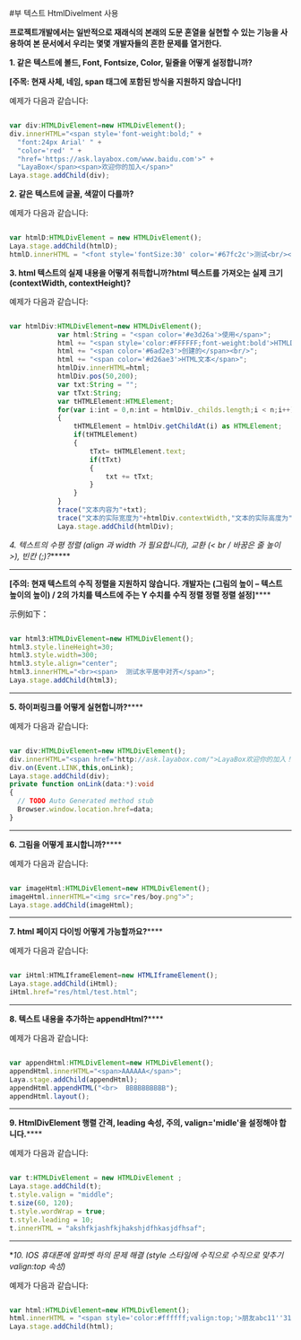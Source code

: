 #부 텍스트 HtmlDivelment 사용

**프로젝트개발에서는 일반적으로 재래식의 본래의 도문 혼열을 실현할 수 있는 기능을 사용하여 본 문서에서 우리는 몇몇 개발자들의 흔한 문제를 열거한다.**

**1. 같은 텍스트에 볼드, Font, Fontsize, Color, 밑줄을 어떻게 설정합니까?**

**[주목: 현재 사체, 네임, span 태그에 포함된 방식을 지원하지 않습니다!]**

예제가 다음과 같습니다:


```typescript

var div:HTMLDivElement=new HTMLDivElement();
div.innerHTML="<span style='font-weight:bold;" +
  "font:24px Arial' " +
  "color='red' " +
  "href='https://ask.layabox.com/www.baidu.com'>" +
  "LayaBox</span><span>欢迎你的加入</span>"
Laya.stage.addChild(div);
```


**2. 같은 텍스트에 글꼴, 색깔이 다를까?**

예제가 다음과 같습니다:


```typescript

var htmlD:HTMLDivElement = new HTMLDivElement();
Laya.stage.addChild(htmlD);
htmlD.innerHTML = "<font style='fontSize:30' color='#67fc2c'>测试<br/></font><font style='fontSize:20'>html组件<br/></font>";
```


**3. html 텍스트의 실제 내용을 어떻게 취득합니까?html 텍스트를 가져오는 실제 크기 (contextWidth, contextHeight)?**

예제가 다음과 같습니다:


```typescript

var htmlDiv:HTMLDivElement=new HTMLDivElement();
			var html:String = "<span color='#e3d26a'>使用</span>";
			html += "<span style='color:#FFFFFF;font-weight:bold'>HTMLDivElement</span>";
			html += "<span color='#6ad2e3'>创建的</span><br/>";
			html += "<span color='#d26ae3'>HTML文本</span>";
			htmlDiv.innerHTML=html;
			htmlDiv.pos(50,200);
			var txt:String = "";
			var tTxt:String;
			var tHTMLElement:HTMLElement;
			for(var i:int = 0,n:int = htmlDiv._childs.length;i < n;i++)
			{
				tHTMLElement = htmlDiv.getChildAt(i) as HTMLElement;
				if(tHTMLElement)
				{
					tTxt= tHTMLElement.text;
					if(tTxt)
					{
						txt += tTxt;
					}
				}
			}
			trace("文本内容为"+txt);
			trace("文本的实际宽度为"+htmlDiv.contextWidth,"文本的实际高度为"+htmlDiv.contextHeight)
			Laya.stage.addChild(htmlDiv);
```


*4. 텍스트의 수평 정렬 (align 과 width 가 필요합니다), 교환 (< br / 바꿈은 줄 높이 >), 빈칸 (;)?******
****
**[주의: 현재 텍스트의 수직 정렬을 지원하지 않습니다. 개발자는 (그림의 높이 – 텍스트 높이의 높이) / 2의 가치를 텍스트에 주는 Y 수치를 수직 정렬 정렬 정렬 설정]******


示例如下：


```typescript

var html3:HTMLDivElement=new HTMLDivElement();
html3.style.lineHeight=30;
html3.style.width=300;
html3.style.align="center";
html3.innerHTML="<br><span>  测试水平居中对齐</span>";
Laya.stage.addChild(html3);
```
****

**5. 하이퍼링크를 어떻게 실현합니까?******

예제가 다음과 같습니다:


```typescript

var div:HTMLDivElement=new HTMLDivElement();
div.innerHTML="<span href="http://ask.layabox.com/">LayaBox欢迎你的加入！</span>";
div.on(Event.LINK,this,onLink);
Laya.stage.addChild(div);
private function onLink(data:*):void
{
  // TODO Auto Generated method stub
  Browser.window.location.href=data;
}
```
****

**6. 그림을 어떻게 표시합니까?******

예제가 다음과 같습니다:


```typescript

var imageHtml:HTMLDivElement=new HTMLDivElement();
imageHtml.innerHTML="<img src="res/boy.png">";
Laya.stage.addChild(imageHtml);
```
****

**7. html 페이지 다이빙 어떻게 가능할까요?******

예제가 다음과 같습니다:


```typescript

var iHtml:HTMLIframeElement=new HTMLIframeElement();
Laya.stage.addChild(iHtml);
iHtml.href="res/html/test.html";
```
****

**8. 텍스트 내용을 추가하는 appendHtml?******

예제가 다음과 같습니다:


```typescript

var appendHtml:HTMLDivElement=new HTMLDivElement();
appendHtml.innerHTML="<span>AAAAAA</span>";
Laya.stage.addChild(appendHtml);
appendHtml.appendHTML("<br>  BBBBBBBBBB");
appendHtml.layout();
```
****

**9. HtmlDivElement 행렬 간격, leading 속성, 주의, valign='midle'을 설정해야 합니다.******

예제가 다음과 같습니다:


```typescript

var t:HTMLDivElement = new HTMLDivElement ;
Laya.stage.addChild(t);
t.style.valign = "middle";
t.size(60, 120);
t.style.wordWrap = true;
t.style.leading = 10;
t.innerHTML = "akshfkjashfkjhakshjdfhkasjdfhsaf";
```
****

**10. IOS 휴대폰에 알파벳 하의 문제 해결 (style 스타일에 수직으로 수직으로 맞추기 valign:top 속성)*

예제가 다음과 같습니다:


```typescript

var html:HTMLDivElement=new HTMLDivElement();
html.innerHTML = "<span style='color:#ffffff;valign:top;'>朋友abc11''31ABC朋友</span><span href='http://www.baidu.com' target='_blank'>百度</span>";
Laya.stage.addChild(html);
```


